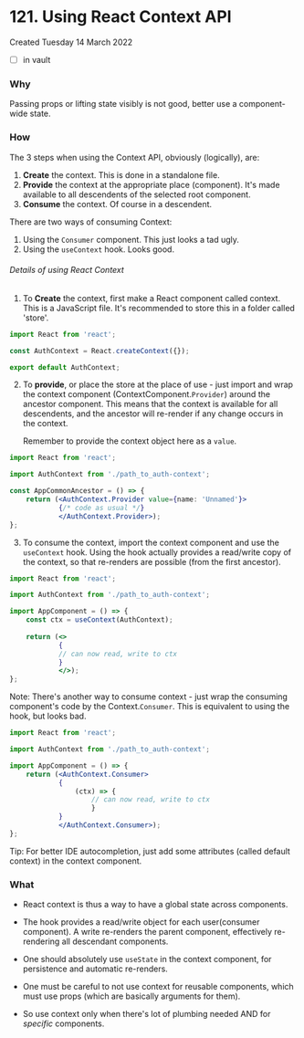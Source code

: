# 121. Using React Context API
Created Tuesday 14 March 2022
- [ ] in vault

### Why
Passing props or lifting state visibly is not good, better use a component-wide state.

### How
The 3 steps when using the Context API, obviously (logically), are:
1. **Create** the context. This is done in a standalone file.
2. **Provide** the context at the appropriate place (component). It's made available to all descendents of the selected root component.
3. **Consume** the context. Of course in a descendent.

There are two ways of consuming Context:
1. Using the `Consumer` component. This just looks a tad ugly.
2. Using the `useContext` hook. Looks good.

###### Details of using React Context
1. To **Create** the context, first make a React component called context. This is a JavaScript file. It's recommended to store this in a folder called 'store'.
```js
import React from 'react';

const AuthContext = React.createContext({});

export default AuthContext;
```
2. To **provide**, or place the store at the place of use - just import and wrap the context component (ContextComponent.`Provider`) around the ancestor component. This means that the context is available for all descendents, and the ancestor will re-render if any change occurs in the context.
   
   Remember to provide the context object here as a `value`.
```jsx
import React from 'react';

import AuthContext from './path_to_auth-context';

const AppCommonAncestor = () => {
	return (<AuthContext.Provider value={name: 'Unnamed'}> 
			{/* code as usual */}
			</AuthContext.Provider>);
};
```
3.  To consume the context, import the context component and use the `useContext` hook. Using the hook actually provides a read/write copy of the context, so that re-renders are possible (from the first ancestor).
```jsx
import React from 'react';

import AuthContext from './path_to_auth-context';

import AppComponent = () => {
	const ctx = useContext(AuthContext);
	
	return (<>
			{ 
			// can now read, write to ctx 
			}
			</>);
};
```

Note: There's another way to consume context - just wrap the consuming component's code by the Context.`Consumer`. This is equivalent to using the hook, but looks bad.
```jsx
import React from 'react';

import AuthContext from './path_to_auth-context';

import AppComponent = () => {
	return (<AuthContext.Consumer>
			{ 
				(ctx) => {
					// can now read, write to ctx 
					}
			}
			</AuthContext.Consumer>);
};
```

Tip: For better IDE autocompletion, just add some attributes (called default context) in the context component.

### What
- React context is thus a way to have a global state across components.
- The hook provides a read/write object for each user(consumer component). A write re-renders the parent component, effectively re-rendering all descendant components.

- One should absolutely use `useState` in the context component, for persistence and automatic re-renders.

- One must be careful to not use context for reusable components, which must use props (which are basically arguments for them).
- So use context only when there's lot of plumbing needed AND for *specific* components.